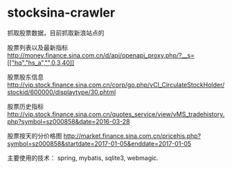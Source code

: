 # stocksina-crawler
抓取股票数据，目前抓取新浪站点的

股票列表以及最新指标 http://money.finance.sina.com.cn/d/api/openapi_proxy.php/?__s=[["hq","hs_a","",0,3,40]] 

股票股东信息 http://vip.stock.finance.sina.com.cn/corp/go.php/vCI_CirculateStockHolder/stockid/600000/displaytype/30.phtml

股票历史指标 http://vip.stock.finance.sina.com.cn/quotes_service/view/vMS_tradehistory.php?symbol=sz000858&date=2016-03-28

股票按天的分价格图 http://market.finance.sina.com.cn/pricehis.php?symbol=sz000858&startdate=2017-01-05&enddate=2017-01-05

主要使用的技术： spring, mybatis, sqlite3, webmagic.